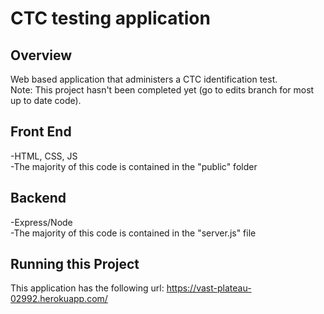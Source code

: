 # CTC testing application 

## Overview 
Web based application that administers a CTC identification test.  
Note: This project hasn't been completed yet (go to edits branch for most up to date code).

## Front End 
-HTML, CSS, JS  
-The majority of this code is contained in the "public" folder

## Backend
-Express/Node  
-The majority of this code is contained in the "server.js" file

## Running this Project
This application has the following url: https://vast-plateau-02992.herokuapp.com/
